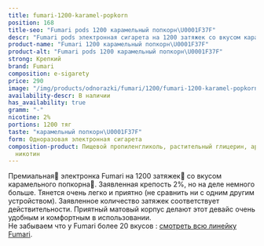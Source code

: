 ```yaml
---
title: fumari-1200-karamel-popkorn
position: 168
title-seo: "Fumari pods 1200 карамельный попкорн\U0001F37F"
descr: "Fumari pods электронная сигарета на 1200 затяжек со вкусом карамельного попкорна\U0001F37F"
product-name: "Fumari 1200 карамельный попкорн\U0001F37F"
product-alt: "Fumari pods 1200 карамельный попкорн\U0001F37F"
strong: Крепкий
brand: Fumari
composition: e-sigarety
price: 290
image: "/img/products/odnorazki/fumari/1200/fumari-1200-karamel-popkorn.png"
availability-descr: В наличии
has_availability: true
gramm: "-"
nicotine: 2%
portions: 1200 тяг
taste: "карамельный попкорн\U0001F37F"
form: Одноразовая электронная сигарета
composition-product: Пищевой пропиленгликоль, растительный глицерин, ароматизатор,
  никотин
---
```


Премиальная🥇 электронка Fumari на 1200 затяжек💨 со вкусом карамельного попкорна🍿. Заявленная крепость 2%, но на деле немного больше. Тянется очень легко и приятно (не сравнить ни с одним другим устройством). Заявленное количество затяжек соответствует действительности. Приятный матовый корпус делают этот девайс очень удобным и комфортным в использовании.<br>
Не забываем что у Fumari более 20 вкусов : [смотреть всю линейку Fumari](/fumari).